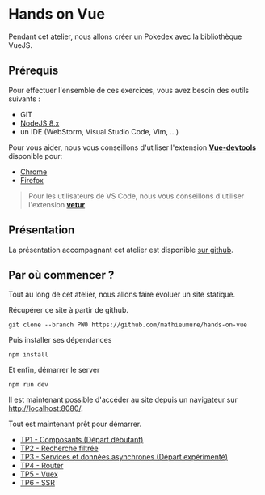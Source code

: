 # Hands on Vue

Pendant cet atelier, nous allons créer un Pokedex avec la bibliothèque VueJS.

## Prérequis

Pour effectuer l'ensemble de ces exercices, vous avez besoin des outils suivants :

- GIT
- [NodeJS 8.x](https://nodejs.org/en/download/)
- un IDE (WebStorm, Visual Studio Code, Vim, ...)

Pour vous aider, nous vous conseillons d'utiliser l'extension [**Vue-devtools**](https://github.com/vuejs/vue-devtools) disponible pour:
- [Chrome](https://chrome.google.com/webstore/detail/vuejs-devtools/nhdogjmejiglipccpnnnanhbledajbpd)
- [Firefox](https://addons.mozilla.org/en-US/firefox/addon/vue-js-devtools/)

> Pour les utilisateurs de VS Code, nous vous conseillons d'utiliser l'extension [**vetur**](https://vuejs.github.io/vetur/)

## Présentation

La présentation accompagnant cet atelier est disponible [sur github](https://mathieumure.github.io/hands-on-vue/).

## Par où commencer ?

Tout au long de cet atelier, nous allons faire évoluer un site statique.

Récupérer ce site à partir de github.
```
git clone --branch PW0 https://github.com/mathieumure/hands-on-vue
```

Puis installer ses dépendances
```
npm install
```

Et enfin, démarrer le server
```
npm run dev
```

Il est maintenant possible d'accéder au site depuis un navigateur sur [http://localhost:8080/](http://localhost:8080/).

Tout est maintenant prêt pour démarrer.

- [TP1 - Composants (Départ débutant)](./TP1.md)
- [TP2 - Recherche filtrée](./TP2.md)
- [TP3 - Services et données asynchrones (Départ expérimenté)](./TP3.md)
- [TP4 - Router](./TP4.md)
- [TP5 - Vuex](./TP5.md)
- [TP6 - SSR](./TP6.md)
